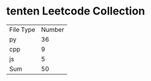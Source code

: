 # tenten Leetcode Collection

<table><tr><td>File Type</td><td>Number</td></tr><tr><td>py</td><td>36</td></tr><tr><td>cpp</td><td>9</td></tr><tr><td>js</td><td>5</td></tr><tr><td>Sum</td><td>50</td></tr></table>